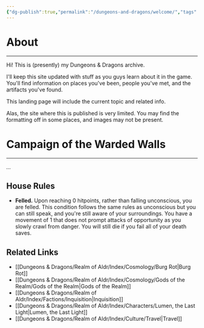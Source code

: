 ```yaml
---
{"dg-publish":true,"permalink":"/dungeons-and-dragons/welcome/","tags":["gardenEntry"]}
---
```


# About
---
Hi! This is (presently) my Dungeons & Dragons archive.

I'll keep this site updated with stuff as you guys learn about it in the game. You'll find information on places you've been, people you've met, and the artifacts you've found.

This landing page will include the current topic and related info.

Alas, the site where this is published is very limited. You may find the formatting off in some places, and images may not be present.

# Campaign of the Warded Walls
---
*...*

## House Rules
- **Felled.** Upon reaching 0 hitpoints, rather than falling unconscious, you are felled. This condition follows the same rules as unconscious but you can still speak, and you're still aware of your surroundings. You have a movement of 1 that does not prompt attacks of opportunity as you slowly crawl from danger. You will still die if you fail all of your death saves.

## Related Links
- [[Dungeons & Dragons/Realm of Aldr/Index/Cosmology/Burg Rot\|Burg Rot]]
- [[Dungeons & Dragons/Realm of Aldr/Index/Cosmology/Gods of the Realm/Gods of the Realm\|Gods of the Realm]]
- [[Dungeons & Dragons/Realm of Aldr/Index/Factions/Inquisition\|Inquisition]]
- [[Dungeons & Dragons/Realm of Aldr/Index/Characters/Lumen, the Last Light\|Lumen, the Last Light]]
- [[Dungeons & Dragons/Realm of Aldr/Index/Culture/Travel\|Travel]]